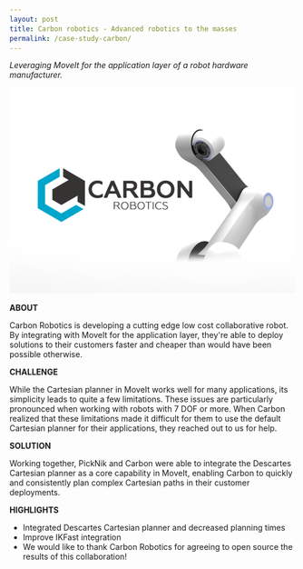 ```yaml
---
layout: post
title: Carbon robotics -​ ​Advanced robotics to the masses
permalink: /case-study-carbon/
---
```

*Leveraging MoveIt for the application layer of a robot hardware manufacturer.*

<img src="/assets/images/carbon-cs.png">

**ABOUT**

Carbon Robotics is developing a cutting edge low cost collaborative robot. By integrating with MoveIt for the application layer, they're able to deploy solutions to their customers faster and cheaper than would have been possible otherwise.

**CHALLENGE**

While the Cartesian planner in MoveIt works well for many applications, its simplicity leads to quite a few limitations. These issues are particularly pronounced when working with robots with 7 DOF or more. When Carbon realized that these limitations made it difficult for them to use the default Cartesian planner for their applications, they reached out to us for help.

**SOLUTION**

Working together, PickNik and Carbon were able to integrate the Descartes Cartesian planner as a core capability in MoveIt, enabling Carbon to quickly and consistently plan complex Cartesian paths in their customer deployments.

**HIGHLIGHTS**

*   Integrated Descartes Cartesian planner and decreased planning times
*   Improve IKFast integration
*   We would like to thank Carbon Robotics for agreeing to open source the results of this collaboration!
